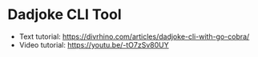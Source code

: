 # Dadjoke CLI Tool

- Text tutorial: https://divrhino.com/articles/dadjoke-cli-with-go-cobra/
- Video tutorial: https://youtu.be/-tO7zSv80UY
